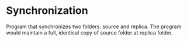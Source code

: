 # Synchronization
Program that synchronizes two folders: source and replica. The program would maintain a full, identical copy of source folder at replica folder.
